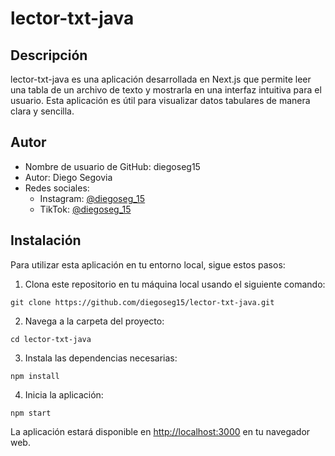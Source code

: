 # lector-txt-java

## Descripción

lector-txt-java es una aplicación desarrollada en Next.js que permite leer una tabla de un archivo de texto y mostrarla en una interfaz intuitiva para el usuario. Esta aplicación es útil para visualizar datos tabulares de manera clara y sencilla.

## Autor

- Nombre de usuario de GitHub: diegoseg15
- Autor: Diego Segovia
- Redes sociales:
  - Instagram: [@diegoseg_15](https://www.instagram.com/diegoseg_15)
  - TikTok: [@diegoseg_15](https://www.tiktok.com/@diegoseg_15)

## Instalación

Para utilizar esta aplicación en tu entorno local, sigue estos pasos:

1. Clona este repositorio en tu máquina local usando el siguiente comando:

```
git clone https://github.com/diegoseg15/lector-txt-java.git
```

2. Navega a la carpeta del proyecto:

```
cd lector-txt-java
```

3. Instala las dependencias necesarias:

```
npm install
```

4. Inicia la aplicación:

```
npm start
```

La aplicación estará disponible en [http://localhost:3000](http://localhost:3000) en tu navegador web.

